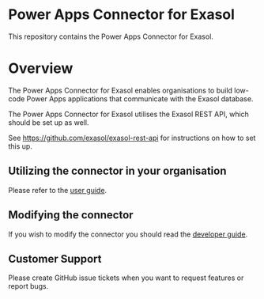 # Power Apps Connector for Exasol

This repository contains the Power Apps Connector for Exasol.

# Overview

The Power Apps Connector for Exasol enables organisations to build low-code Power Apps applications that communicate with the Exasol database.

The Power Apps Connector for Exasol utilises the Exasol REST API, which should be set up as well. 

See https://github.com/exasol/exasol-rest-api for instructions on how to set this up.

## Utilizing the connector in your organisation

Please refer to the [user guide](doc/user_guide/user_guide.md).

## Modifying the connector

If you wish to modify the connector you should read the [developer guide](doc/developer_guide/developer_guide.md).

## Customer Support

Please create GitHub issue tickets when you want to request features or report bugs.


